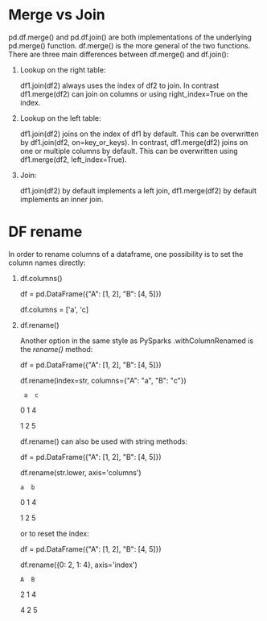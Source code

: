 # Merge vs Join
pd.df.merge() and pd.df.join() are both implementations of the underlying pd.merge() function. df.merge() is the more general
of the two functions. There are three main differences between df.merge() and df.join():
1. Lookup on the right table:

    df1.join(df2) always uses the index of df2 to join. In contrast df1.merge(df2) can join on columns or using right_index=True on the index.
  
2. Lookup on the left table:
  
    df1.join(df2) joins on the index of df1 by default. This can be overwritten by df1.join(df2, on=key_or_keys).
    In contrast, df1.merge(df2) joins on one or multiple columns by default. This can be overwritten using df1.merge(df2, left_index=True).

3. Join:

    df1.join(df2) by default implements a left join, df1.merge(df2) by default implements an inner join. 


# DF rename
In order to rename columns of a dataframe, one possibility is to set the column names directly:

1. df.columns()
    
    df = pd.DataFrame({"A": [1, 2], "B": [4, 5]})
    
    df.columns = ['a', 'c]

2. df.rename()
    
    Another option in the same style as PySparks .withColumnRenamed is the *rename()* method:
    
    df = pd.DataFrame({"A": [1, 2], "B": [4, 5]})
    
    df.rename(index=str, columns={"A": "a", "B": "c"})
    
        a  c
        
     0  1  4
     
     1  2  5
    
    df.rename() can also be used with string methods:
    
    df = pd.DataFrame({"A": [1, 2], "B": [4, 5]})
    
    df.rename(str.lower, axis='columns')
    
       a  b
       
    0  1  4
    
    1  2  5
    
    or to reset the index:
    
    df = pd.DataFrame({"A": [1, 2], "B": [4, 5]})
    
    df.rename({0: 2, 1: 4}, axis='index')
    
       A  B
       
    2  1  4
    
    4  2  5
